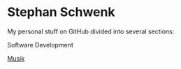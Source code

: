 # Stephan Schwenk

My personal stuff on GitHub divided into several sections:

Software Development

[Musik](./music.md)
